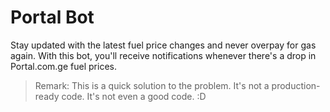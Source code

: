 # Portal Bot

Stay updated with the latest fuel price changes and never overpay for gas again. With this bot, you'll receive notifications whenever there's a drop in Portal.com.ge fuel prices.

> Remark: This is a quick solution to the problem. It's not a production-ready code. It's not even a good code.  :D
